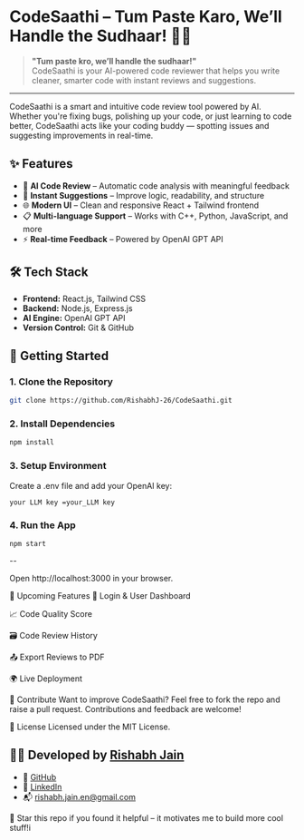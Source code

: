 # CodeSaathi – Tum Paste Karo, We’ll Handle the Sudhaar! 🚀🧠

> **"Tum paste kro, we’ll handle the sudhaar!"**  
> CodeSaathi is your AI-powered code reviewer that helps you write cleaner, smarter code with instant reviews and suggestions.

---

CodeSaathi is a smart and intuitive code review tool powered by AI. Whether you're fixing bugs, polishing up your code, or just learning to code better, CodeSaathi acts like your coding buddy — spotting issues and suggesting improvements in real-time.

## ✨ Features

- 🤖 **AI Code Review** – Automatic code analysis with meaningful feedback
- 🧠 **Instant Suggestions** – Improve logic, readability, and structure
- 🌐 **Modern UI** – Clean and responsive React + Tailwind frontend
- 📋 **Multi-language Support** – Works with C++, Python, JavaScript, and more
- ⚡ **Real-time Feedback** – Powered by OpenAI GPT API

## 🛠️ Tech Stack

- **Frontend:** React.js, Tailwind CSS
- **Backend:** Node.js, Express.js
- **AI Engine:** OpenAI GPT API
- **Version Control:** Git & GitHub

## 🚀 Getting Started

### 1. Clone the Repository
```bash
git clone https://github.com/RishabhJ-26/CodeSaathi.git
```

### 2. Install Dependencies
```bash
npm install
```

### 3. Setup Environment
Create a .env file and add your OpenAI key:
```
your LLM key =your_LLM key
```

### 4. Run the App
```
npm start
```
--

Open http://localhost:3000 in your browser.

🔮 Upcoming Features
🔐 Login & User Dashboard

📈 Code Quality Score

🗃️ Code Review History

📤 Export Reviews to PDF

🌍 Live Deployment


🤝 Contribute
Want to improve CodeSaathi?
Feel free to fork the repo and raise a pull request. Contributions and feedback are welcome!

📄 License
Licensed under the MIT License.

## 👨‍💻 Developed by [Rishabh Jain](https://www.linkedin.com/in/rishabh-jain-enris)

- 🔗 [GitHub](https://github.com/RishabhJ-26)
- 💼 [LinkedIn](https://www.linkedin.com/in/rishabhj-26)
- 📬 rishabh.jain.en@gmail.com

🌟 Star this repo if you found it helpful – it motivates me to build more cool stuff!i
